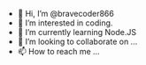 - 👋 Hi, I’m @bravecoder866
- 👀 I’m interested in coding.
- 🌱 I’m currently learning Node.JS
- 💞️ I’m looking to collaborate on ...
- 📫 How to reach me ...

<!---
bravecoder866/bravecoder866 is a ✨ special ✨ repository because its `README.md` (this file) appears on your GitHub profile.
You can click the Preview link to take a look at your changes.
--->

